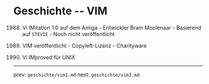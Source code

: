 
# Geschichte -- VIM

1988. Vi IMitation 1.0 auf dem Amiga
    - Entwickler Bram Moolenaar
    - Basierend auf `STEVIE`
    - Noch nicht veröffentlicht

1991. VIM veröffentlicht
    - Copyleft-Lizenz 
    - Charityware

1992. Vi IMproved für UNIX










-----
prev: `geschichte/vim1.md`
next: `geschichte/vim3.md`
